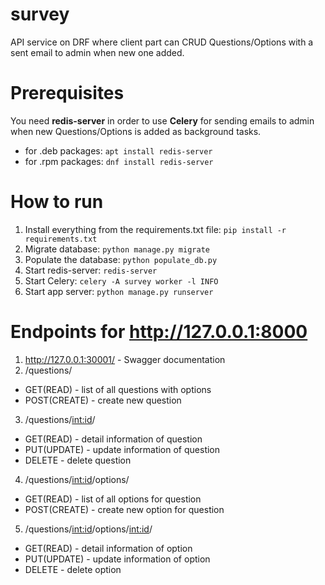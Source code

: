 # survey
API service on DRF where client part can CRUD Questions/Options with a sent email to admin when new one added.

# Prerequisites
You need **redis-server** in order to use **Celery** for sending emails to admin when new Questions/Options is added as background tasks.
  - for .deb packages: `apt install redis-server`
  - for .rpm packages: `dnf install redis-server`

# How to run
1. Install everything from the requirements.txt file: `pip install -r requirements.txt`
2. Migrate database: `python manage.py migrate`
3. Populate the database: `python populate_db.py`
4. Start redis-server: `redis-server`
5. Start Celery: `celery -A survey worker -l INFO`
6. Start app server: `python manage.py runserver`

# Endpoints for http://127.0.0.1:8000
1. http://127.0.0.1:30001/ - Swagger documentation
2. /questions/
  - GET(READ) - list of all questions with options
  - POST(CREATE) - create new question
3. /questions/<int:id>/
  - GET(READ) - detail information of question
  - PUT(UPDATE) - update information of question
  - DELETE - delete question
4. /questions/<int:id>/options/
  - GET(READ) - list of all options for question
  - POST(CREATE) - create new option for question
5. /questions/<int:id>/options/<int:id>/
  - GET(READ) - detail information of option
  - PUT(UPDATE) - update information of option
  - DELETE - delete option

